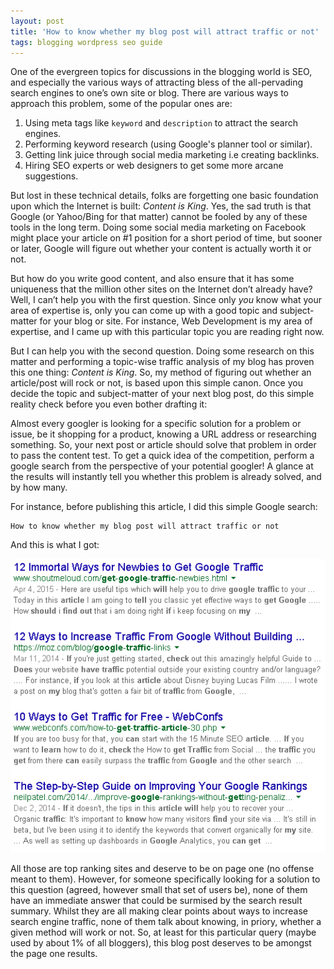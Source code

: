 ```yaml
---
layout: post
title: 'How to know whether my blog post will attract traffic or not'
tags: blogging wordpress seo guide
---
```


One of the evergreen topics for discussions in the blogging world is SEO, and especially the various ways of attracting bless of the all-pervading search engines to one’s own site or blog. There are various ways to approach this problem, some of the popular ones are:

1.  Using meta tags like `keyword` and `description` to attract the search engines.
2.  Performing keyword research (using Google's planner tool or similar).
3.  Getting link juice through social media marketing i.e creating backlinks.
4.  Hiring SEO experts or web designers to get some more arcane suggestions.

But lost in these technical details, folks are forgetting one basic foundation upon which the Internet is built: *Content is King*. Yes, the sad truth is that Google (or Yahoo/Bing for that matter) cannot be fooled by any of these tools in the long term. Doing some social media marketing on Facebook might place your article on \#1 position for a short period of time, but sooner or later, Google will figure out whether your content is actually worth it or not.

But how do you write good content, and also ensure that it has some uniqueness that the million other sites on the Internet don’t already have? Well, I can’t help you with the first question. Since only *you* know what your area of expertise is, only you can come up with a good topic and subject-matter for your blog or site. For instance, Web Development is my area of expertise, and I came up with this particular topic you are reading right now.

But I can help you with the second question. Doing some research on this matter and performing a topic-wise traffic analysis of my blog has proven this one thing: *Content is King*. So, my method of figuring out whether an article/post will rock or not, is based upon this simple canon. Once you decide the topic and subject-matter of your next blog post, do this simple reality check before you even bother drafting it:

Almost every googler is looking for a specific solution for a problem or issue, be it shopping for a product, knowing a URL address or researching something. So, your next post or article should solve that problem in order to pass the content test. To get a quick idea of the competition, perform a google search from the perspective of your potential googler! A glance at the results will instantly tell you whether this problem is already solved, and by how many.

For instance, before publishing this article, I did this simple Google search:

	How to know whether my blog post will attract traffic or not

And this is what I got:

![How to know whether my blog post will attract traffic or not](/uploads/old/how-to-know-whether-blog-topic-gets-traffic.png)

All those are top ranking sites and deserve to be on page one (no offense meant to them). However, for someone specifically looking for a solution to this question (agreed, however small that set of users be), none of them have an immediate answer that could be surmised by the search result summary. Whilst they are all making clear points about ways to increase search engine traffic, none of them talk about knowing, in priory, whether a given method will work or not. So, at least for this particular query (maybe used by about 1% of all bloggers), this blog post deserves to be amongst the page one results.
